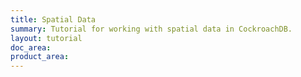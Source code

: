 ```yaml
---
title: Spatial Data
summary: Tutorial for working with spatial data in CockroachDB.
layout: tutorial
doc_area: 
product_area: 
---
```


<div
  data-katacoda-id="cockroachlabs/spatial-data"
  data-katacoda-color="#242A35"
  data-katacoda-secondary="#6933FF"
  style="height: 91vh; width: 100%;">
</div>

<script>
  if(window.location.href.indexOf('/spatial-tutorial-interactive') > 0){
    document.querySelector('#content').style.paddingTop = '100px';
  }
</script>
<script src="//katacoda.com/embed.js"></script>
